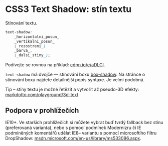 CSS3 Text Shadow: stín textu
============================

Stínování textu.

```css
text-shadow:
	_horizontalni_posun_
	_vertikalni_posun_
	(_rozostreni_)
	_barva_,
	(_dalsi_stiny_);
```

Podívejte se rovnou na příklad: [cdpn.io/e/aDLCl](http://cdpn.io/e/aDLCl).

`text-shadow` má dvojče — stínování boxu [box-shadow](css3-box-shadow.md). Na stránce o stínování boxu najdete detailnější popis syntaxe. Je velmi podobná.

Tip – stíny textu je možné řetězit a vytvořit až pseudo-3D efekty: [markdotto.com/playground/3d-text](http://markdotto.com/playground/3d-text/)

Podpora v prohlížečích
----------------------

IE10+. Ve starších prohlížečích si můžete vybrat buď tvrdý fallback bez stínu  (preferovaná varianta), nebo s&nbsp;pomocí podmínek Modernizru či IE podmíněných komentářů udělat IE8– variantu s&nbsp;pomocí microsoftího filtru DropShadow: [msdn.microsoft.com/en-us/library/ms533086.aspx](http://msdn.microsoft.com/en-us/library/ms533086.aspx).
